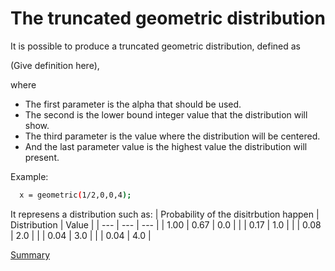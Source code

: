 # The truncated geometric distribution

It is possible to produce a truncated geometric distribution, defined as

(Give definition here),

where 

- The first parameter is the alpha that should be used.
- The second is the lower bound integer value that the distribution will show.
- The third parameter is the value where the distribution will be centered.
- And the last parameter value is the highest value the distribution will present.

Example:
```sh
  x = geometric(1/2,0,0,4);
```

It represens a distribution such as:
| Probability of the disitrbution happen | Distribution | Value | 
| --- | --- | --- |
| 1.00 | 0.67 | 0.0 |
| | 0.17 | 1.0 |
| | 0.08 | 2.0 |
| | 0.04 | 3.0 |
| | 0.04 | 4.0 |

[Summary](https://github.com/gleisonsdm/Kuifje-Documentation)
